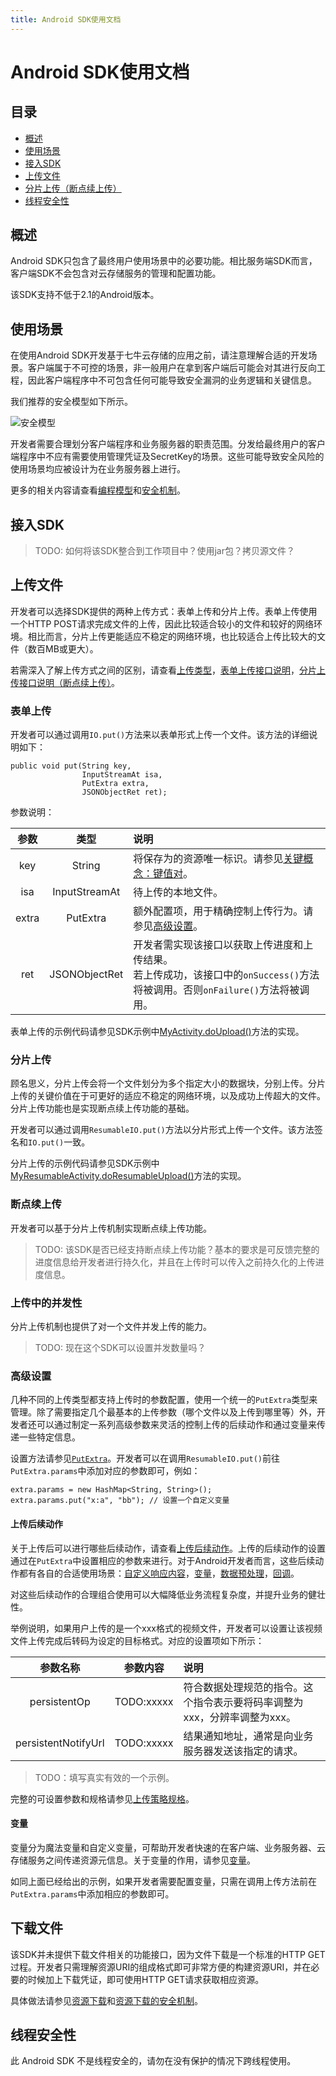 ```yaml
---
title: Android SDK使用文档
---
```


# Android SDK使用文档

## 目录

- [概述](#overview)
- [使用场景](#use-scenario)
- [接入SDK](#integration)
- [上传文件](#simple-upload)
- [分片上传（断点续上传）](#resumable-upload)
- [线程安全性](#thread-safety)

<a name="overview"></a>
## 概述

Android SDK只包含了最终用户使用场景中的必要功能。相比服务端SDK而言，客户端SDK不会包含对云存储服务的管理和配置功能。

该SDK支持不低于2.1的Android版本。

<a name="use-scenario"></a>
## 使用场景

在使用Android SDK开发基于七牛云存储的应用之前，请注意理解合适的开发场景。客户端属于不可控的场景，非一般用户在拿到客户端后可能会对其进行反向工程，因此客户端程序中不可包含任何可能导致安全漏洞的业务逻辑和关键信息。

我们推荐的安全模型如下所示。

![安全模型](http://developer.qiniu.com/docs/v6/api/overview/img/token.png)

开发者需要合理划分客户端程序和业务服务器的职责范围。分发给最终用户的客户端程序中不应有需要使用管理凭证及SecretKey的场景。这些可能导致安全风险的使用场景均应被设计为在业务服务器上进行。

更多的相关内容请查看[编程模型](http://developer.qiniu.com/docs/v6/api/overview/programming-model.html)和[安全机制](http://developer.qiniu.com/docs/v6/api/overview/security.html)。

<a name="load"></a>
## 接入SDK

> TODO: 如何将该SDK整合到工作项目中？使用jar包？拷贝源文件？

<a name="upload"></a>
## 上传文件

开发者可以选择SDK提供的两种上传方式：表单上传和分片上传。表单上传使用一个HTTP POST请求完成文件的上传，因此比较适合较小的文件和较好的网络环境。相比而言，分片上传更能适应不稳定的网络环境，也比较适合上传比较大的文件（数百MB或更大）。

若需深入了解上传方式之间的区别，请查看[上传类型](http://developer.qiniu.com/docs/v6/api/overview/up/upload-models.html#upload-types)，[表单上传接口说明](http://developer.qiniu.com/docs/v6/api/overview/up/form-upload.html)，[分片上传接口说明（断点续上传）](http://developer.qiniu.com/docs/v6/api/overview/up/chunked-upload.html)。

<a name="form-upload"></a>
### 表单上传

开发者可以通过调用`IO.put()`方法来以表单形式上传一个文件。该方法的详细说明如下：

```
public void put(String key, 
				InputStreamAt isa, 
				PutExtra extra, 
				JSONObjectRet ret);
```

参数说明：

参数 | 类型 | 说明 
:---: | :----: | :---
key | String | 将保存为的资源唯一标识。请参见[关键概念：键值对](http://developer.qiniu.com/docs/v6/api/overview/concepts.html#key-value)。 
isa | InputStreamAt | 待上传的本地文件。 
extra | PutExtra | 额外配置项，用于精确控制上传行为。请参见[高级设置](#upload-config)。 
ret | JSONObjectRet | 开发者需实现该接口以获取上传进度和上传结果。<br>若上传成功，该接口中的`onSuccess()`方法将被调用。否则`onFailure()`方法将被调用。

表单上传的示例代码请参见SDK示例中[MyActivity.doUpload()](https://github.com/qiniu/android-sdk/blob/develop/src/com/qiniu/demo/MyActivity.java)方法的实现。

<a name="chunked-upload"></a>
### 分片上传

顾名思义，分片上传会将一个文件划分为多个指定大小的数据块，分别上传。分片上传的关键价值在于可更好的适应不稳定的网络环境，以及成功上传超大的文件。分片上传功能也是实现断点续上传功能的基础。

开发者可以通过调用`ResumableIO.put()`方法以分片形式上传一个文件。该方法签名和`IO.put()`一致。

分片上传的示例代码请参见SDK示例中[MyResumableActivity.doResumableUpload()](https://github.com/qiniu/android-sdk/blob/develop/src/com/qiniu/demo/MyResumableActivity.java)方法的实现。

<a name="resumable-upload"></a>
### 断点续上传

开发者可以基于分片上传机制实现断点续上传功能。

> TODO: 该SDK是否已经支持断点续上传功能？基本的要求是可反馈完整的进度信息给开发者进行持久化，并且在上传时可以传入之前持久化的上传进度信息。

<a name="upload-concurrency"></a>
### 上传中的并发性

分片上传机制也提供了对一个文件并发上传的能力。

> TODO: 现在这个SDK可以设置并发数量吗？

<a name="upload-config"></a>
### 高级设置

几种不同的上传类型都支持上传时的参数配置，使用一个统一的`PutExtra`类型来管理。除了需要指定几个最基本的上传参数（哪个文件以及上传到哪里等）外，开发者还可以通过制定一系列高级参数来灵活的控制上传的后续动作和通过变量来传递一些特定信息。

设置方法请参见[`PutExtra`](https://github.com/qiniu/android-sdk/blob/develop/src/com/qiniu/resumableio/PutExtra.java)。开发者可以在调用`ResumableIO.put()`前往`PutExtra.params`中添加对应的参数即可，例如：

```
extra.params = new HashMap<String, String>();
extra.params.put("x:a", "bb"); // 设置一个自定义变量
```

<a name="response"></a>
#### 上传后续动作

关于上传后可以进行哪些后续动作，请查看[上传后续动作](http://developer.qiniu.com/docs/v6/api/overview/up/response/)。上传的后续动作的设置通过在`PutExtra`中设置相应的参数来进行。对于Android开发者而言，这些后续动作都有各自的合适使用场景：[自定义响应内容](http://developer.qiniu.com/docs/v6/api/overview/up/response/response-body.html)，[变量](http://developer.qiniu.com/docs/v6/api/overview/up/response/vars.html)，[数据预处理](http://developer.qiniu.com/docs/v6/api/overview/up/response/persistent-op.html)，[回调](http://developer.qiniu.com/docs/v6/api/overview/up/response/callback.html)。

对这些后续动作的合理组合使用可以大幅降低业务流程复杂度，并提升业务的健壮性。

举例说明，如果用户上传的是一个xxx格式的视频文件，开发者可以设置让该视频文件上传完成后转码为设定的目标格式。对应的设置项如下所示：

参数名称 | 参数内容 | 说明 
:---: | :----: | :---
persistentOp | TODO:xxxxx | 符合数据处理规范的指令。这个指令表示要将码率调整为xxx，分辨率调整为xxx。
persistentNotifyUrl | TODO:xxxxx | 结果通知地址，通常是向业务服务器发送该指定的请求。

> TODO：填写真实有效的一个示例。

完整的可设置参数和规格请参见[上传策略规格](http://developer.qiniu.com/docs/v6/api/reference/security/put-policy.html)。

<a name="var"></a>
#### 变量

变量分为魔法变量和自定义变量，可帮助开发者快速的在客户端、业务服务器、云存储服务之间传递资源元信息。关于变量的作用，请参见[变量](http://developer.qiniu.com/docs/v6/api/overview/up/response/vars.html)。

如同上面已经给出的示例，如果开发者需要配置变量，只需在调用上传方法前在`PutExtra.params`中添加相应的参数即可。

<a name="download"></a>
## 下载文件

该SDK并未提供下载文件相关的功能接口，因为文件下载是一个标准的HTTP GET过程。开发者只需理解资源URI的组成格式即可非常方便的构建资源URI，并在必要的时候加上下载凭证，即可使用HTTP GET请求获取相应资源。

具体做法请参见[资源下载](http://developer.qiniu.com/docs/v6/api/overview/dn/download.html)和[资源下载的安全机制](http://developer.qiniu.com/docs/v6/api/overview/dn/security.html)。

<a name="thread-safety"></a>
## 线程安全性

此 Android SDK 不是线程安全的，请勿在没有保护的情况下跨线程使用。
